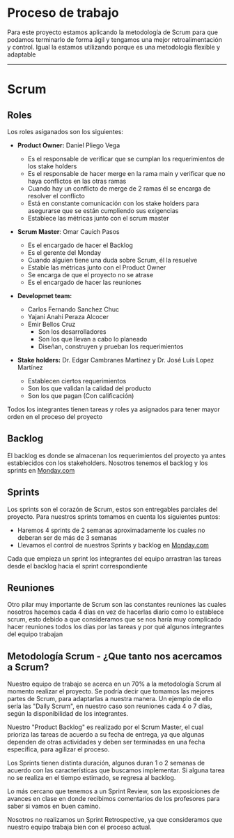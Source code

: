 # Proceso de trabajo
Para este proyecto estamos aplicando la metodología de Scrum para que podamos terminarlo de forma ágil y tengamos una mejor retroalimentación y control.
 Igual la estamos utilizando porque es una metodología flexible y adaptable

---


# Scrum

## Roles

Los roles asiganados son los siguientes:

- **Product Owner:** Daniel Pliego Vega
  -  Es el responsable de verificar que se cumplan los requerimientos de los stake holders 
  -  Es el responsable de hacer merge en la rama main y verificar que no haya conflictos en las otras ramas 
  -  Cuando hay un conflicto de merge de 2 ramas él se encarga de resolver el conflicto 
  -  Está en constante comunicación con los stake holders para asegurarse que se están cumpliendo sus exigencias 
  -  Establece las métricas junto con el scrum master

- **Scrum Master**: Omar Cauich Pasos
  - Es el encargado de hacer el Backlog 
  - Es el gerente del Monday 
  - Cuando alguien tiene una duda sobre Scrum, él la resuelve 
  - Estable las métricas junto con el Product Owner
  - Se encarga de que el proyecto no se atrase 
  - Es el encargado de hacer las reuniones 

- **Developmet team:** 
  - Carlos Fernando Sanchez Chuc
  - Yajani Anahi Peraza Alcocer
  - Emir Bellos Cruz
    - Son los desarrolladores 
    - Son los que llevan a cabo lo planeado 
    - Diseñan, construyen y prueban los requerimientos 

- **Stake holders:** Dr. Edgar Cambranes Martínez y Dr. José Luís Lopez Martínez
  - Establecen ciertos requerimientos 
  - Son los que validan la calidad del producto
  - Son los que pagan (Con calificación)

Todos los integrantes tienen tareas y roles ya asignados para tener mayor orden en el proceso del proyecto 

## Backlog 
El backlog es donde se almacenan los requerimientos del proyecto ya antes establecidos con los stakeholders. Nosotros tenemos el backlog y los sprints en [Monday.com](https://uady-cast.monday.com/boards/841731238) 

## Sprints
Los sprints son el corazón de Scrum, estos son entregables parciales del proyecto. Para nuestros sprints tomamos en cuenta los siguientes puntos:

- Haremos 4 sprints de 2 semanas aproximadamente los cuales no deberan ser de más de 3 semanas
- Llevamos el control de nuestros Sprints y backlog en [Monday.com](https://uady-cast.monday.com/boards/841731238) 

Cada que empieza un sprint los integrantes del equipo arrastran las tareas desde el backlog hacia el sprint correspondiente 

## Reuniones
Otro pilar muy importante de Scrum son las constantes reuniones las cuales nosotros hacemos cada 4 días en vez de hacerlas diario como lo establece scrum, esto debido a que consideramos que se nos haría muy complicado hacer reuniones todos los días por las tareas y por qué algunos integrantes del equipo trabajan

## Metodología Scrum - ¿Que tanto nos acercamos a Scrum?
Nuestro equipo de trabajo se acerca en un 70% a la metodología Scrum al momento realizar el proyecto.
Se podría decir que tomamos las mejores partes de Scrum, para adaptarlas a nuestra manera.
Un ejemplo de ello sería las "Daily Scrum", en nuestro caso son reuniones cada 4 o 7 días, según la disponibilidad de los integrantes.

Nuestro "Product Backlog" es realizado por el Scrum Master, el cual prioriza las tareas de acuerdo a su fecha de entrega, ya que algunas dependen de otras actividades y deben ser terminadas en una fecha específica, para agilizar el proceso. 

Los Sprints tienen distinta duración, algunos duran 1 o 2 semanas de acuerdo con las características que buscamos implementar. Si alguna tarea no se realiza en el tiempo estimado, se regresa al backlog.

Lo más cercano que tenemos a un Sprint Review, son las exposiciones de avances en clase en donde recibimos comentarios de los profesores para saber si vamos en buen camino.

Nosotros no realizamos un Sprint Retrospective, ya que consideramos que nuestro equipo trabaja bien con el proceso actual.
